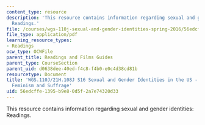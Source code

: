 ```yaml
---
content_type: resource
description: 'This resource contains information regarding sexual and gender identities:
  Readings.'
file: /courses/wgs-110j-sexual-and-gender-identities-spring-2016/56edcffe1395b9e80d5f2a7e74320d33_MITWGS_110JS16_Feminism.pdf
file_type: application/pdf
learning_resource_types:
- Readings
ocw_type: OCWFile
parent_title: Readings and Films Guides
parent_type: CourseSection
parent_uid: d0638dee-40ed-f4c8-f4b0-e0c4d38cd81b
resourcetype: Document
title: 'WGS.110J/21H.108J S16 Sexual and Gender Identities in the US - Reading Guides:
  Feminism and Suffrage'
uid: 56edcffe-1395-b9e8-0d5f-2a7e74320d33
---
```

This resource contains information regarding sexual and gender identities: Readings.

